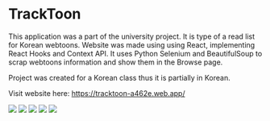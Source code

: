 # TrackToon

This application was a part of the university project. It is type of a read list for Korean webtoons. Website was made using using React, implementing React Hooks and Context API.
It uses Python Selenium and BeautifulSoup to scrap webtoons information and show them in the Browse page.


Project was created for a Korean class thus it is partially in Korean.

Visit website here: https://tracktoon-a462e.web.app/


<img src="https://img.shields.io/badge/HTML-239120?style=for-the-badge&logo=html5&logoColor=white">
<img src="https://img.shields.io/badge/CSS-239120?&style=for-the-badge&logo=css3&logoColor=white">
<img src="https://img.shields.io/badge/JavaScript-323330?style=for-the-badge&logo=javascript&logoColor=F7DF1E">
<img src="https://img.shields.io/badge/React-20232A?style=for-the-badge&logo=react&logoColor=61DAFB">
<img src="https://img.shields.io/badge/Python-3776AB?style=for-the-badge&logo=python&logoColor=white">
